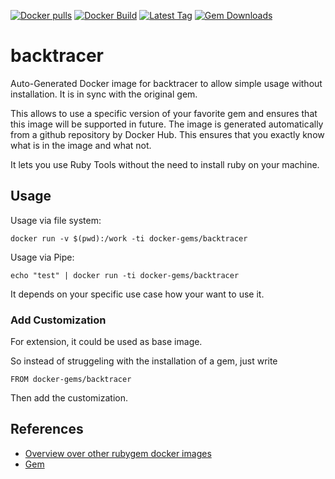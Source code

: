 [![Docker pulls](https://img.shields.io/docker/pulls/rubygem/backtracer.svg)](https://hub.docker.com/r/rubygem/backtracer/)
[![Docker Build](https://img.shields.io/docker/automated/rubygem/backtracer.svg)](https://hub.docker.com/r/rubygem/backtracer/)
[![Latest Tag](https://img.shields.io/github/tag/docker-rubygem/backtracer.svg)](https://hub.docker.com/r/rubygem/backtracer/)
[![Gem Downloads](https://img.shields.io/gem/dt/backtracer.svg)](https://rubygems.org/gems/backtracer/)
# backtracer

Auto-Generated Docker image for backtracer to allow simple usage without installation.
It is in sync with the original gem.

This allows to use a specific version of your favorite gem and ensures that this image will be supported in future.
The image is generated automatically from a github repository by Docker Hub.
This ensures that you exactly know what is in the image and what not.

It lets you use Ruby Tools without the need to install ruby on your machine.

## Usage

Usage via file system:

`docker run -v $(pwd):/work -ti docker-gems/backtracer`

Usage via Pipe:

`echo "test" | docker run -ti docker-gems/backtracer`

It depends on your specific use case how your want to use it.

### Add Customization

For extension, it could be used as base image.

So instead of struggeling with the installation of a gem, just write

`FROM docker-gems/backtracer`

Then add the customization.

## References

 - [Overview over other rubygem docker images](https://github.com/thinkbot/docker-rubygem)
 - [Gem](https://rubygems.org/gems/backtracer/)
